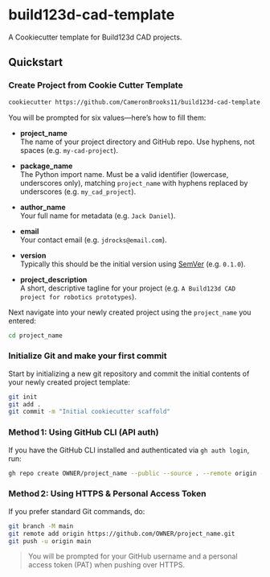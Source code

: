 # build123d-cad-template

A Cookiecutter template for Build123d CAD projects.

## Quickstart

### Create Project from Cookie Cutter Template

```bash
cookiecutter https://github.com/CameronBrooks11/build123d-cad-template.git
```

You will be prompted for six values—here’s how to fill them:

- **project_name**  
  The name of your project directory and GitHub repo. Use hyphens, not spaces (e.g. `my-cad-project`).

- **package_name**  
  The Python import name. Must be a valid identifier (lowercase, underscores only), matching `project_name` with hyphens replaced by underscores (e.g. `my_cad_project`).

- **author_name**  
  Your full name for metadata (e.g. `Jack Daniel`).

- **email**  
  Your contact email (e.g. `jdrocks@email.com`).

- **version**  
  Typically this should be the initial version using [SemVer](https://semver.org/) (e.g. `0.1.0`).

- **project_description**  
  A short, descriptive tagline for your project (e.g. `A Build123d CAD project for robotics prototypes`).

Next navigate into your newly created project using the `project_name` you entered:

```bash
cd project_name
```

### Initialize Git and make your first commit

Start by initializing a new git repository and commit the initial contents of your newly created project template:

```bash
git init
git add .
git commit -m "Initial cookiecutter scaffold"
```

### Method 1: Using GitHub CLI (API auth)

If you have the GitHub CLI installed and authenticated via `gh auth login`, run:

```bash
gh repo create OWNER/project_name --public --source . --remote origin --push
```

### Method 2: Using HTTPS & Personal Access Token

If you prefer standard Git commands, do:

```bash
git branch -M main
git remote add origin https://github.com/OWNER/project_name.git
git push -u origin main
```

> You will be prompted for your GitHub username and a personal access token (PAT) when pushing over HTTPS.
